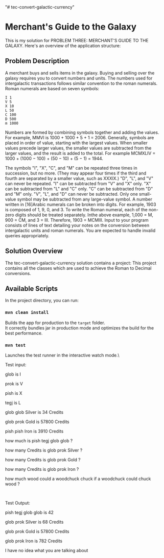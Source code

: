 "# tec-convert-galactic-currency"

# Merchant's Guide to the Galaxy

This is my solution for PROBLEM THREE: MERCHANT'S GUIDE TO THE GALAXY. Here's an overview of the application structure:

## Problem Description
A merchant buys and sells items in the galaxy. Buying and selling over the galaxy requires you to convert numbers and units. The numbers used for intergalactic transactions follows similar convention to the roman numerals. Roman numerals are based on seven symbols:
<pre><code>I 1
V 5
X 10
L 50
C 100
D 500
m 1000
</code></pre>
Numbers are formed by combining symbols together and adding the values. For example, MMVI is 1000 + 1000 + 5 + 1 = 2006. Generally, symbols are placed in order of value, starting with the largest values. When smaller values precede larger values, the smaller values are subtracted from the larger values, and the result is added to the total. For example MCMXLIV = 1000 + (1000 − 100) + (50 − 10) + (5 − 1) = 1944.

The symbols "I", "X", "C", and "M" can be repeated three times in succession, but no more. (They may appear four times if the third and fourth are separated by a smaller value, such as XXXIX.) "D", "L", and "V" can never be repeated. "I" can be subtracted from "V" and "X" only. "X" can be subtracted from "L" and "C" only. "C" can be subtracted from "D" and "M" only. "V", "L", and "D" can never be subtracted. Only one small-value symbol may be subtracted from any large-value symbol. A number written in [16]Arabic numerals can be broken into digits. For example, 1903 is composed of 1, 9, 0, and 3. To write the Roman numeral, each of the non-zero digits should be treated separately. Inthe above example, 1,000 = M, 900 = CM, and 3 = III. Therefore, 1903 = MCMIII. Input to your program consists of lines of text detailing your notes on the conversion between intergalactic units and roman numerals. You are expected to handle invalid queries appropriately.

## Solution Overview
The tec-convert-galactic-currency solution contains a project:
This project contains all the classes which are used to achieve the Roman to Decimal conversions.

## Available Scripts

In the project directory, you can run:

### `mvn clean install`

Builds the app for production to the `target` folder.\
It correctly bundles jar in production mode and optimizes the build for the best performance.

### `mvn test`

Launches the test runner in the interactive watch mode.\

Test input:

glob is I

prok is V

pish is X

tegj is L

glob glob Silver is 34 Credits

glob prok Gold is 57800 Credits

pish pish Iron is 3910 Credits

how much is pish tegj glob glob ?

how many Credits is glob prok Silver ?

how many Credits is glob prok Gold ?

how many Credits is glob prok Iron ?

how much wood could a woodchuck chuck if a woodchuck could chuck wood ?

 

Test Output:

pish tegj glob glob is 42

glob prok Silver is 68 Credits

glob prok Gold is 57800 Credits

glob prok Iron is 782 Credits

I have no idea what you are talking about
